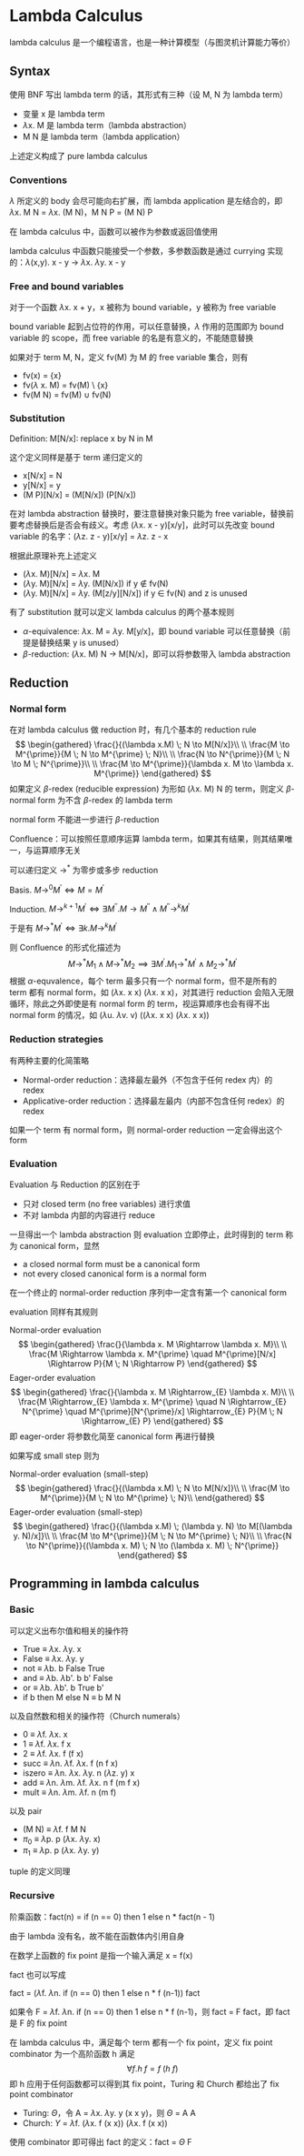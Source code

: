 # Lambda Calculus

lambda calculus 是一个编程语言，也是一种计算模型（与图灵机计算能力等价）

## Syntax

使用 BNF 写出 lambda term 的话，其形式有三种（设 M, N 为 lambda term）

* 变量 x 是 lambda term
* $\lambda$x. M 是 lambda term（lambda abstraction）
* M N 是 lambda term（lambda application）

上述定义构成了 pure lambda calculus

### Conventions

$\lambda$ 所定义的 body 会尽可能向右扩展，而 lambda application 是左结合的，即 $\lambda$x. M N = $\lambda$x. (M N)，M N P = (M N) P

在 lambda calculus 中，函数可以被作为参数或返回值使用

lambda calculus 中函数只能接受一个参数，多参数函数是通过 currying 实现的：$\lambda$(x,y). x - y $\to$ $\lambda$x. $\lambda$y. x - y

### Free and bound variables

对于一个函数 $\lambda$x. x + y，x 被称为 bound variable，y 被称为 free variable

bound variable 起到占位符的作用，可以任意替换，$\lambda$ 作用的范围即为 bound variable 的 scope，而 free variable 的名是有意义的，不能随意替换

如果对于 term M, N，定义 fv(M) 为 M 的 free variable 集合，则有

* fv(x) = {x}
* fv($\lambda$ x. M) = fv(M) $\setminus$ {x}
* fv(M N) = fv(M) $\cup$ fv(N)

### Substitution

Definition: M[N/x]: replace x by N in M

这个定义同样是基于 term 递归定义的

* x[N/x] = N
* y[N/x] = y
* (M P)[N/x] = (M[N/x]) (P[N/x])

在对 lambda abstraction 替换时，要注意替换对象只能为 free variable，替换前要考虑替换后是否会有歧义。考虑 ($\lambda$x. x - y)[x/y]，此时可以先改变 bound variable 的名字：($\lambda$z. z - y)[x/y] = $\lambda$z. z - x

根据此原理补充上述定义

* ($\lambda$x. M)[N/x] = $\lambda$x. M
* ($\lambda$y. M)[N/x] = $\lambda$y. (M[N/x]) if y $\notin$ fv(N)
* ($\lambda$y. M)[N/x] = $\lambda$y. (M\[z/y][N/x]) if y $\in$ fv(N) and z is unused

有了 substitution 就可以定义 lambda calculus 的两个基本规则

* $\alpha$-equivalence: $\lambda$x. M = $\lambda$y. M[y/x]，即 bound variable 可以任意替换（前提是替换结果 y is unused）
* $\beta$-reduction: ($\lambda$x. M) N $\to$ M[N/x]，即可以将参数带入 lambda abstraction

## Reduction

### Normal form

在对 lambda calculus 做 reduction 时，有几个基本的 reduction rule
$$
\begin{gathered}
\frac{}{(\lambda x.M) \; N \to M[N/x]}\\
\\
\frac{M \to M^{\prime}}{M \; N \to M^{\prime} \; N}\\
\\
\frac{N \to N^{\prime}}{M \; N \to M \; N^{\prime}}\\
\\
\frac{M \to M^{\prime}}{\lambda x. M \to \lambda x. M^{\prime}}
\end{gathered}
$$
如果定义 $\beta$-redex (reducible expression) 为形如 ($\lambda$x. M) N 的 term，则定义 $\beta$-normal form 为不含 $\beta$-redex 的 lambda term

normal form 不能进一步进行 $\beta$-reduction

Confluence：可以按照任意顺序运算 lambda term，如果其有结果，则其结果唯一，与运算顺序无关

可以递归定义 $\to^{*}$ 为零步或多步 reduction

Basis. $M \to^{0} M^{\prime} \iff M = M^{\prime}$

Induction. $M \to^{k+1} M^{\prime} \iff \exists M^{\prime\prime}. M \to M^{\prime\prime} \land M^{\prime\prime} \to^{k} M^{\prime}$

于是有 $M \to^{*} M^{\prime} \iff \exists k. M \to^{k} M^{\prime}$

则 Confluence 的形式化描述为
$$
M \to^{*} M_{1} \land M \to^{*} M_{2} \implies \exists M^{\prime}. M_{1} \to^{*} M^{\prime} \land M_{2} \to^{*} M^{\prime}
$$
根据 $\alpha$-equvalence，每个 term 最多只有一个 normal form，但不是所有的 term 都有 normal form，如 ($\lambda$x. x x) ($\lambda$x. x x)，对其进行 reduction 会陷入无限循环，除此之外即使是有 normal form 的 term，视运算顺序也会有得不出 normal form 的情况，如 ($\lambda$u. $\lambda$v. v) (($\lambda$x. x x) ($\lambda$x. x x))

### Reduction strategies

有两种主要的化简策略

* Normal-order reduction：选择最左最外（不包含于任何 redex 内）的 redex
* Applicative-order reduction：选择最左最内（内部不包含任何 redex）的 redex

如果一个 term 有 normal form，则 normal-order reduction 一定会得出这个 form

### Evaluation

Evaluation 与 Reduction 的区别在于

* 只对 closed term (no free variables) 进行求值
* 不对 lambda 内部的内容进行 reduce

一旦得出一个 lambda abstraction 则 evaluation 立即停止，此时得到的 term 称为 canonical form，显然

* a closed normal form must be a canonical form
* not every closed canonical form is a normal form

在一个终止的 normal-order reduction 序列中一定含有第一个 canonical form

evaluation 同样有其规则

Normal-order evaluation
$$
\begin{gathered}
\frac{}{\lambda x. M \Rightarrow \lambda x. M}\\
\\
\frac{M \Rightarrow \lambda x. M^{\prime} \quad M^{\prime}[N/x] \Rightarrow P}{M \; N \Rightarrow P}
\end{gathered}
$$
Eager-order evaluation
$$
\begin{gathered}
\frac{}{\lambda x. M \Rightarrow_{E} \lambda x. M}\\
\\
\frac{M \Rightarrow_{E} \lambda x. M^{\prime} \quad N \Rightarrow_{E} N^{\prime} \quad M^{\prime}[N^{\prime}/x] \Rightarrow_{E} P}{M \; N \Rightarrow_{E} P}
\end{gathered}
$$
即 eager-order 将参数化简至 canonical form 再进行替换

如果写成 small step 则为

Normal-order evaluation (small-step)
$$
\begin{gathered}
\frac{}{(\lambda x.M) \; N \to M[N/x]}\\
\\
\frac{M \to M^{\prime}}{M \; N \to M^{\prime} \; N}\\
\end{gathered}
$$
Eager-order evaluation (small-step)
$$
\begin{gathered}
\frac{}{(\lambda x.M) \; (\lambda y. N) \to M[(\lambda y. N)/x]}\\
\\
\frac{M \to M^{\prime}}{M \; N \to M^{\prime} \; N}\\
\\
\frac{N \to N^{\prime}}{(\lambda x. M) \; N \to (\lambda x. M) \; N^{\prime}}
\end{gathered}
$$

## Programming in lambda calculus

### Basic

可以定义出布尔值和相关的操作符

* True $\equiv$ $\lambda$x. $\lambda$y. x
* False $\equiv$ $\lambda$x. $\lambda$y. y
* not $\equiv$ $\lambda$b. b False True
* and $\equiv$ $\lambda$b. $\lambda$b'. b b' False
* or $\equiv$ $\lambda$b. $\lambda$b'. b True b'
* if b then M else N $\equiv$ b M N

以及自然数和相关的操作符（Church numerals）

* 0 $\equiv$ $\lambda$f. $\lambda$x. x
* 1 $\equiv$ $\lambda$f. $\lambda$x. f x
* 2 $\equiv$ $\lambda$f. $\lambda$x. f (f x)
* succ $\equiv$ $\lambda$n. $\lambda$f. $\lambda$x. f (n f x)
* iszero $\equiv$ $\lambda$n. $\lambda$x. $\lambda$y. n ($\lambda$z. y) x
* add $\equiv$ $\lambda$n. $\lambda$m. $\lambda$f. $\lambda$x. n f (m f x)
* mult $\equiv$ $\lambda$n. $\lambda$m. $\lambda$f. n (m f)

以及 pair

* (M N) $\equiv$ $\lambda$f. f M N
* $\pi_{0}$ $\equiv$ $\lambda$p. p ($\lambda$x. $\lambda$y. x)
* $\pi_{1}$ $\equiv$ $\lambda$p. p ($\lambda$x. $\lambda$y. y)

tuple 的定义同理

### Recursive

阶乘函数：fact(n) = if (n == 0) then 1 else n \* fact(n - 1)

由于 lambda 没有名，故不能在函数体内引用自身

在数学上函数的 fix point 是指一个输入满足 x = f(x)

fact 也可以写成

fact = ($\lambda$f. $\lambda$n. if (n == 0) then 1 else n * f (n-1)) fact

如果令 F = $\lambda$f. $\lambda$n. if (n == 0) then 1 else n * f (n-1)，则 fact = F fact，即 fact 是 F 的 fix point

在 lambda calculus 中，满足每个 term 都有一个 fix point，定义 fix point combinator 为一个高阶函数 h 满足
$$
\forall f. h \; f = f \; (h \; f)
$$
即 h 应用于任何函数都可以得到其 fix point，Turing 和 Church 都给出了 fix point combinator

* Turing: $\Theta$，令 A = $\lambda$x. $\lambda$y. y (x x y)，则 $\Theta$ = A A
* Church: $Y$ = $\lambda$f. ($\lambda$x. f (x x)) ($\lambda$x. f (x x))

使用 combinator 即可得出 fact 的定义：fact = $\Theta$ F